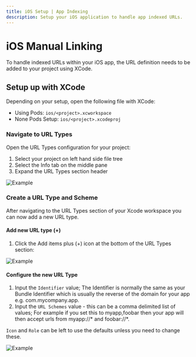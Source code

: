 ```yaml
---
title: iOS Setup | App Indexing
description: Setup your iOS application to handle app indexed URLs.
---
```


# iOS Manual Linking

To handle indexed URLs within your iOS app, the URL definition needs to be added to your project using XCode.

## Setup up with XCode

Depending on your setup, open the following file with XCode:

- Using Pods: `ios/<project>.xcworkspace`
- None Pods Setup: `ios/<project>.xcodeproj`

### Navigate to URL Types

Open the URL Types configuration for your project:

1. Select your project on left hand side file tree
2. Select the Info tab on the middle pane
3. Expand the URL Types section header

![Example](https://prismic-io.s3.amazonaws.com/invertase%2F6b3a9afc-bb0a-44da-b642-ab0da8c48eed_navigate-to-url-types.png)

### Create a URL Type and Scheme

After navigating to the URL Types section of your Xcode workspace you can now add a new URL type.

#### Add new URL type (+)

1. Click the Add items plus (+) icon at the bottom of the URL Types section:

![Example](https://prismic-io.s3.amazonaws.com/invertase%2F806d79c8-3208-46db-9b38-7e5b5a13d7a2_add-item.png)

#### Configure the new URL Type

1. Input the `Identifier` value; The Identifier is normally the same as your Bundle Identifier which is usually the reverse of the domain for your app e.g. com.mycompany.app.
2. Input the `URL Schemes` value - this can be a comma delimited list of values; For example if you set this to myapp,foobar then your app will then accept urls from myapp://* and foobar://*.

`Icon` and `Role` can be left to use the defaults unless you need to change these.

![Example](https://prismic-io.s3.amazonaws.com/invertase%2F5d66eb78-883f-4f87-b390-adcee22bbff0_configure-item.png)






